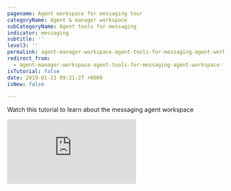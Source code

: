 ```yaml
---
pagename: Agent workspace for messaging tour
categoryName: Agent & manager workspace
subCategoryName: Agent tools for messaging
indicator: messaging
subtitle: ''
level3: ''
permalink: agent-manager-workspace-agent-tools-for-messaging-agent-workspace-for-messaging-agent-workspace-for-messaging-tour.html
redirect_from:
  - agent-manager-workspace-agent-tools-for-messaging-agent-workspace-for-messaging-tour.html
isTutorial: false
date: 2019-01-21 09:21:27 +0000
isNew: false

---
```

Watch this tutorial to learn about the messaging agent workspace

<iframe style="max-width: 750px;" src="https://player.vimeo.com/video/274932469" frameborder="0" webkitallowfullscreen mozallowfullscreen allowfullscreen></iframe>
